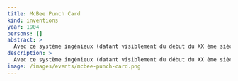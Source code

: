 ```yaml
---
title: McBee Punch Card
kind: inventions
year: 1904
persons: []
abstract: >
  Avec ce système ingénieux (datant visiblement du début du XX ème siècle), différentes informations pouvaient être codées en perforant des trous autours des cartes pour désigner des catégories.
description: >
  Avec ce système ingénieux (datant visiblement du début du XX ème siècle), différentes informations pouvaient être codées en perforant des trous autours des cartes pour désigner des catégories. Une encoche dans la carte signifiait que cette carte était, par exemple, dans la catégorie DESIGN, et une autre encoche plus loin allait signifier FRANCE et ainsi de suite. Une fois les cartes correctement perforées (donc votre base de données à jour), il était possible de rechercher dans des paquets de cartes en passant juste une aiguille à tricoter dans l’encoche désirée (correspondant donc à une catégorie). En soulevant le paquet de cartes avec l’aiguille, seules les cartes correspondantes à sa recherche restent dans le bac, les autres sont soulevées par l’aiguille.
image: /images/events/mcbee-punch-card.png
---
```

